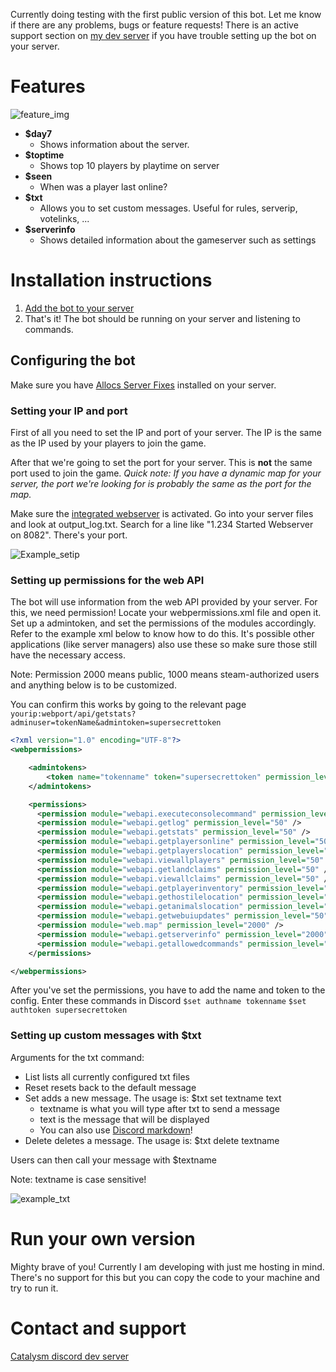 Currently doing testing with the first public version of this bot. Let me know if there are any problems, bugs or feature requests! There is an active support section on [my dev server](https://discordapp.com/invite/kuDJG6e) if you have trouble setting up the bot on your server.

# Features

![feature_img](http://i.imgur.com/cq4ecd5.png "Feature image")

- **$day7**
  - Shows information about the server.
- **$toptime**
  - Shows top 10 players by playtime on server
- **$seen**
  - When was a player last online?
- **$txt**
  - Allows you to set custom messages. Useful for rules, serverip, votelinks, ...
- **$serverinfo**
  - Shows detailed information about the gameserver such as settings
# Installation instructions

1. [Add the bot to your server](https://discordapp.com/oauth2/authorize?client_id=340416036610244609&scope=bot&permissions=117760)
2. That's it! The bot should be running on your server and listening to commands.

## Configuring the bot

Make sure you have [Allocs Server Fixes](https://7dtd.illy.bz/wiki) installed on your server.

### Setting your IP and port

First of all you need to set the IP and port of your server. The IP is the same as the IP used by your players to join the game.

After that we're going to set the port for your server. This is **not** the same port used to join the game.
*Quick note: If you have a dynamic map for your server, the port we're looking for is probably the same as the port for the map.*

Make sure the [integrated webserver](https://7dtd.illy.bz/wiki/Integrated%20Webserver) is activated. Go into your server files and look at output_log.txt. Search for a line like "1.234 Started Webserver on 8082". There's your port.

![Example_setip](http://i.imgur.com/xWW3h0H.png "Example for set config")

### Setting up permissions for the web API

The bot will use information from the web API provided by your server. For this, we need permission! Locate your webpermissions.xml file and open it. Set up a admintoken, and set the permissions of the modules accordingly. Refer to the example xml below to know how to do this. It's possible other applications (like server managers) also use these so make sure those still have the necessary access.

Note: Permission 2000 means public, 1000 means steam-authorized users and anything below is to be customized.

You can confirm this works by going to the relevant page
`yourip:webport/api/getstats?adminuser=tokenName&admintoken=supersecrettoken`

```xml
<?xml version="1.0" encoding="UTF-8"?>
<webpermissions>

    <admintokens>
        <token name="tokenname" token="supersecrettoken" permission_level="50" />
    </admintokens>

    <permissions>
      <permission module="webapi.executeconsolecommand" permission_level="1" />
      <permission module="webapi.getlog" permission_level="50" />
      <permission module="webapi.getstats" permission_level="50" />
      <permission module="webapi.getplayersonline" permission_level="50" />
      <permission module="webapi.getplayerslocation" permission_level="50" />
      <permission module="webapi.viewallplayers" permission_level="50" />
      <permission module="webapi.getlandclaims" permission_level="50" />
      <permission module="webapi.viewallclaims" permission_level="50" />
      <permission module="webapi.getplayerinventory" permission_level="50" />
      <permission module="webapi.gethostilelocation" permission_level="50" />
      <permission module="webapi.getanimalslocation" permission_level="50" />
      <permission module="webapi.getwebuiupdates" permission_level="50" />
      <permission module="web.map" permission_level="2000" />
      <permission module="webapi.getserverinfo" permission_level="2000" />
      <permission module="webapi.getallowedcommands" permission_level="2000" />
    </permissions>

</webpermissions>
```

After you've set the permissions, you have to add the name and token to the config. Enter these commands in Discord
`$set authname tokenname` `$set authtoken supersecrettoken`

### Setting up custom messages with $txt

Arguments for the txt command:
- List lists all currently configured txt files
- Reset resets back to the default message
- Set adds a new message. The usage is: $txt set textname text
  - textname is what you will type after txt to send a message
  - text is the message that will be displayed
  - You can also use [Discord markdown](https://support.discordapp.com/hc/en-us/articles/210298617-Markdown-Text-101-Chat-Formatting-Bold-Italic-Underline-)!
- Delete deletes a message. The usage is: $txt delete textname

Users can then call your message with $textname

Note: textname is case sensitive!

![example_txt](http://imgur.com/ntOXWoM.png "Example for txt config")

# Run your own version

Mighty brave of you! Currently I am developing with just me hosting in mind. There's no support for this but you can copy the code to your machine and try to run it.

# Contact and support

[Catalysm discord dev server](https://discordapp.com/invite/kuDJG6e)
